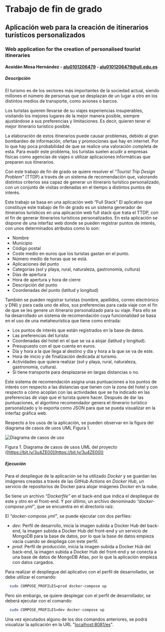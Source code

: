 # Trabajo de fin de grado

## Aplicación web para la creación de itinerarios turísticos personalizados

### Web application for the creation of personalised tourist itineraries

#### Acoidán Mesa Hernández - [alu0101206479](https://github.com/alu0101206479) - [alu0101206479@ull.edu.es](alu0101206479@ull.edu.es)

##### Descripción

El turismo es de los sectores más importantes de la sociedad actual, siendo millones el número de personas que se desplazan de un lugar a otro en los distintos medios de transporte, como aviones o barcos.

Los turistas quieren llevarse de su viajes experiencias insuperables, visitando los mejores lugares de la mejor manera posible, siempre ajustándose a sus preferencias y limitaciones. Es decir, quieren tener el mejor itinerario turístico posible.

La elaboración de estos itinerarios puede causar problemas, debido al gran bombardeo de información, ofertas y promociones que hay en internet. Por lo que hay poca probabilidad de que se realice una valoración completa de esta. Para evadir este problema, los turistas suelen acudir a empresas físicas como agencias de viajes o utilizar aplicaciones informáticas que preparen sus itinerarios.

Con este trabajo de fin de grado se quiere resolver el *“Tourist Trip Design Problem”* (TTDP) a través de un sistema de recomendación que, valorando distintos criterios sea capaz de generar un itinerario turístico personalizado, con un conjunto de visitas ordenadas en el tiempo a distintos puntos de interés.

Este trabajo se basa en una aplicación web “Full Stack” El aplicativo que constituye este trabajo de fin de grado es un sistema generador de itinerarios turísticos en una aplicación web full stack que trata el TTDP, con el fin de generar itinerarios turísticos personalizados. En esta aplicación se dispone de una interfaz web donde se pueden registrar puntos de interés, con unos determinados atributos como lo son:

* Nombre
* Municipio
* Código postal
* Coste medio en euros que los turistas gastan en el punto.
* Número medio de horas que se está.
* Aplicaciones del punto
* Categorías (sol y playa, rural, naturaleza, gastronomía, cultura)
* Días de apertura
* Hora de apertura y hora de cierre
* Descripción del punto
* Coordenadas del punto (latitud y longitud)

También se pueden registrar turistas (nombre, apellidos, correo electrónico y DNI) y para cada uno de ellos, sus preferencias para cada viaje con el fin de que se les genere un itinerario personalizado para su viaje. Para ello se ha desarrollado un sistema de recomendación cuya funcionalidad se basa en el uso de una metaheurística que tiene como entrada:

* Los puntos de interés que están registrados en la base de datos.
* Las preferencias del turista:
* Coordenadas del hotel en el que se va a alojar (latitud y longitud).
* Presupuesto con el que cuenta en euros.
* Día y hora a la que llega al destino y día y hora a la que se va de este.
* Hora de inicio y de finalización dedicada al turismo.
* Actividades que quiera realizar (sol y playa, rural, naturaleza, gastronomía, cultura).
* Si tiene transporte para desplazarse en largas distancias o no.

Este sistema de recomendación asigna unas puntuaciones a los puntos de interés con respecto a las distancias que tienen con la zona del hotel y con respecto a cómo acoplan con las actividades que se ha indicado en las preferencias de viaje que el turista quiere hacer. Después de dar las puntuaciones, el algoritmo recomendador genera el itinerario turístico personalizado y lo exporta como JSON para que se pueda visualizar en la interfaz gráfica web.

Respecto a los usos de la aplicación, se pueden observar en la figura del diagrama de casos de usos UML Figura 1.

![Diagrama de casos de uso](https://user-images.githubusercontent.com/72864430/177739615-ee30c63c-fb7a-4199-848c-020960c81990.png)

Figura 1. Diagrama de casos de usos UML del proyecto ([https://bit.ly/3u4ZE00](https://bit.ly/3u4ZE00))


##### Ejecución

Para el despliegue de la aplicación se ha utilizado *Docker* y se guardan las imágenes creadas a través de las *GitHub Actions* en *Docker Hub*, un servicio de repositorios de Docker para alojar imágenes *Docker* en la nube.

Se tiene un archivo *“Dockerfile”* en el back-end que indica el despliegue de este y otro en el front-end. Y por último, un archivo denominado *“docker-compose.yml”*, que se encuentra en el directorio raíz.

El *“docker-compose.yml”*, se puede ejecutar con dos perfiles:
* *dev*: Perfil de desarrollo, inicia la imagen subida a Docker Hub del back-end, la imagen subida a Docker Hub del front-end y un servicio de MongoDB para la base de datos, por lo que la base de datos empieza vacía cuando se despliega con este perfil.
* *prod*: Perfil de producción, inicia la imagen subida a Docker Hub del back-end, la imagen subida a Docker Hub del front-end y se conecta a una base de datos de MongoDB Atlas, por lo que la aplicación empieza con datos cargados.

Para realizar el despliegue del aplicativo con el perfil de desarrollador, se debe utilizar el comando:

```bash
  sudo COMPOSE_PROFILES=prod docker-compose up
```

Pero sin embargo, se quiere desplegar con el perfil de desarrollador, se deberá ejecutar con el comando:

```bash
  sudo COMPOSE_PROFILES=dev docker-compose up
```

Una vez ejecutados alguno de los dos comandos anteriores, se podrá visualizar la aplicación en la URL "[localhost:8081/es](http://localhost:8081/es)".
